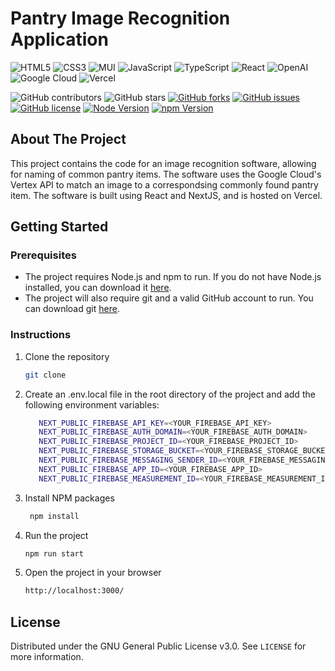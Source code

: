 # Pantry Image Recognition Application

![HTML5](https://img.shields.io/badge/html5-%23E34F26.svg?style=for-the-badge&logo=html5&logoColor=white)
![CSS3](https://img.shields.io/badge/css3-%231572B6.svg?style=for-the-badge&logo=css3&logoColor=white)
![MUI](https://img.shields.io/badge/MUI-%230081CB.svg?style=for-the-badge&logo=mui&logoColor=white)
![JavaScript](https://img.shields.io/badge/javascript-%23323330.svg?style=for-the-badge&logo=javascript&logoColor=%23F7DF1E)
![TypeScript](https://img.shields.io/badge/typescript-%23007ACC.svg?style=for-the-badge&logo=typescript&logoColor=white)
![React](https://img.shields.io/badge/React-20232A?style=for-the-badge&logo=react&logoColor=61DAFB)
![OpenAI](https://a11ybadges.com/badge?logo=openai)
![Google Cloud](https://img.shields.io/badge/GoogleCloud-%234285F4.svg?style=for-the-badge&logo=google-cloud&logoColor=white)
![Vercel](https://img.shields.io/badge/vercel-%23000000.svg?style=for-the-badge&logo=vercel&logoColor=white)

![GitHub contributors](https://img.shields.io/github/contributors/Nguyen-HanhNong/Inventory-Recognition-Software?color=ffcc66&style=for-the-badge)
![GitHub stars](https://img.shields.io/github/stars/Nguyen-HanhNong/Inventory-Recognition-Software?color=ffcc66&style=for-the-badge)
[![GitHub forks](https://img.shields.io/github/forks/Nguyen-HanhNong/Inventory-Recognition-Software?style=for-the-badge)](https://github.com/Nguyen-HanhNong/star_book/network)
[![GitHub issues](https://img.shields.io/github/issues/Nguyen-HanhNong/Inventory-Recognition-Software?color=ffcc66&style=for-the-badge)](https://github.com/Nguyen-HanhNong/star_book/issues)
[![GitHub license](https://img.shields.io/github/license/Nguyen-HanhNong/Inventory-Recognition-Software?color=ffcc66&style=for-the-badge)](https://github.com/Nguyen-HanhNong/Inventory-Recognition-Software/blob/master/LICENSE)
[![Node Version](https://img.shields.io/static/v1?label=Node&message=^20.10.0&color=026e00&style=for-the-badge)](https://nodejs.org)
[![npm Version](https://img.shields.io/static/v1?label=npm&message=^10.2.3&color=cb0000&style=for-the-badge)](https://nodejs.org)

## About The Project 

This project contains the code for an image recognition software, allowing for naming of common pantry items. The software uses the Google Cloud's Vertex API to match an image to a correspondsing commonly found pantry item. The software is built using React and NextJS, and is hosted on Vercel.

## Getting Started

### Prerequisites

- The project requires Node.js and npm to run. If you do not have Node.js installed, you can download it [here](https://nodejs.org/en/download/).
- The project will also require git and a valid GitHub account to run. You can download git [here](https://git-scm.com/downloads).

### Instructions

1. Clone the repository
   ```sh
   git clone

2. Create an .env.local file in the root directory of the project and add the following environment variables:
   ```sh
      NEXT_PUBLIC_FIREBASE_API_KEY=<YOUR_FIREBASE_API_KEY>
      NEXT_PUBLIC_FIREBASE_AUTH_DOMAIN=<YOUR_FIREBASE_AUTH_DOMAIN>
      NEXT_PUBLIC_FIREBASE_PROJECT_ID=<YOUR_FIREBASE_PROJECT_ID>
      NEXT_PUBLIC_FIREBASE_STORAGE_BUCKET=<YOUR_FIREBASE_STORAGE_BUCKET>
      NEXT_PUBLIC_FIREBASE_MESSAGING_SENDER_ID=<YOUR_FIREBASE_MESSAGING_SENDER_ID>
      NEXT_PUBLIC_FIREBASE_APP_ID=<YOUR_FIREBASE_APP_ID>
      NEXT_PUBLIC_FIREBASE_MEASUREMENT_ID=<YOUR_FIREBASE_MEASUREMENT_ID>

3. Install NPM packages
   ```sh
    npm install

4. Run the project
   ```sh
   npm run start

5. Open the project in your browser
   ```sh
   http://localhost:3000/

## License

Distributed under the GNU General Public License v3.0. See `LICENSE` for more information.